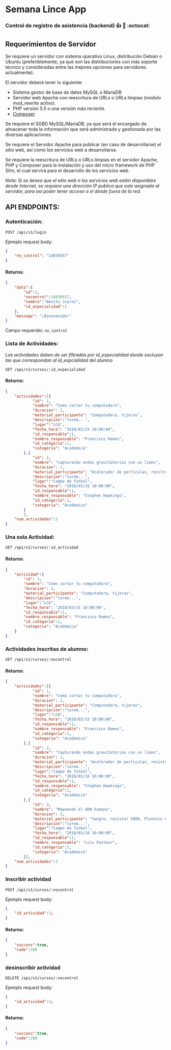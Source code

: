 # Semana Lince App
### Control de registro de asistencia (backend) :+1: :metal: :octocat:

## Requerimientos de Servidor

Se requiere un servidor con sistema operativo Linux, distribución Debian o Ubuntu (preferiblemente, ya que son las distribuciones con más soporte técnico y consideradas entre las mejores opciones para servidores actualmente).

El servidor deberá tener lo siguiente:
* Sistema gestor de base de datos MySQL o MariaDB
* Servidor web Apache con reescritura de URLs o URLs limpias (módulo mod_rewrite activo).
* PHP versión 5.5 o una versión más reciente.
* [Composer](https://getcomposer.org/download/)

Se requiere el SGBD MySQL/MariaDB, ya que será el encargado de almacenar toda la información que será administrada y gestionada por las diversas aplicaciones.

Se requiere el Servidor Apache para publicar (en caso de desarrollarse) el sitio web, así como los servicios web a desarrollarse.

Se requiere la reescritura de URLs o URLs limpias en el servidor Apache, PHP y Composer para la instalación y uso del micro framework de PHP Slim, el cual servirá para el desarrollo de los servicios web.

_Nota: Si se desea que el sitio web o los servicios web estén disponibles desde Internet, se requiere una dirección IP publica que este asignada al servidor, para así poder tener acceso a el desde fuera de la red._

## API ENDPOINTS:

### Autenticación:

`POST /api/v1/login`

Ejemplo request body:
```JSON
{  
	"no_control": "14030557"
}
```

#### Returns:
```JSON
{  
	"data":{
		"id":1,
		"nocontrol":14030557,
		"nombre":"Benito Juarez",
		"id_especialidad":1
	},
	"message": "¡Bienvenido!"
}
```

Campo requerido: `no_control`

### Lista de Actividades:
_Las actividades deben de ser filtradas por id_especialidad donde excluyan las que correspondan al id_espcialidad del alumno_

`GET /api/v1/cursos/:id_especialidad`

#### Returns:
```JSON
{  
	"actividades":[{
			"id": 1,
			"nombre": "Como cortar tu computadora",
			"duracion": 2,
			"material_participante": "Computadora, tijeras",
			"descripcion":"lorem...",
			"lugar":"LCA",
			"fecha_hora": "2018/03/15 10:00:00",
			"id_responsable":1,
			"nombre_responsable": "Francisco Ramos",
			"id_categoria":1,
			"categoria": "Academica"
		},{
			"id": 2,
			"nombre": "Capturando ondas gravitatorias con un limon",
			"duracion": 1,
			"material_participante": "Acelerador de particulas, resilto 5000, Plutonio A15",
			"descripcion":"lorem...",
			"lugar":"Campo de futbol",
			"fecha_hora": "2018/03/16 10:00:00",
			"id_responsable":1,
			"nombre_responsable": "Stephen Hawkings",
			"id_categoria":1,
			"categoria": "Academica"
		}
		],
	"num_actividades":2
}
```

### Una sola Actividad:
`GET /api/v1/cursos/:id_actividad`

#### Returns:
```JSON
{  
	"actividad":{
		"id": 1,
		"nombre": "Como cortar tu computadora",
		"duracion": 2,
		"material_participante": "Computadora, tijeras",
		"descripcion":"lorem...",
		"lugar":"LCA",
		"fecha_hora": "2018/03/15 10:00:00",
		"id_responsable":1,
		"nombre_responsable": "Francisco Ramos",
		"id_categoria":1,
		"categoria": "Academica"
	}
}
```

### Actividades inscritas de alumno:

`GET /api/v1/cursos/:nocontrol`

#### Returns:
```JSON
{  
	"actividades":[{
			"id": 1,
			"nombre": "Como cortar tu computadora",
			"duracion": 2,
			"material_participante": "Computadora, tijeras",
			"descripcion":"lorem...",
			"lugar":"LCA",
			"fecha_hora": "2018/03/15 10:00:00",
			"id_responsable":1,
			"nombre_responsable": "Francisco Ramos",
			"id_categoria":1,
			"categoria": "Academica"
		},{
			"id": 2,
			"nombre": "Capturando ondas gravitatorias con un limon",
			"duracion": 1,
			"material_participante": "Acelerador de particulas, resistol 5000, Plutonio A15",
			"descripcion":"lorem...",
			"lugar":"Campo de futbol",
			"fecha_hora": "2018/03/16 10:00:00",
			"id_responsable":1,
			"nombre_responsable": "Stephen Hawkings",
			"id_categoria":1,
			"categoria": "Academica"
		},{
			"id": 3,
			"nombre": "Mapeando el ADN humano",
			"duracion": 3,
			"material_participante": "Sangre, resistol 5000, Plutonio A15",
			"descripcion":"lorem...",
			"lugar":"Campo de futbol",
			"fecha_hora": "2018/03/16 10:00:00",
			"id_responsable":1,
			"nombre_responsable": "Luis Pasteur",
			"id_categoria":1,
			"categoria": "Academica"
		}],
	"num_actividades":3
}
```

### Inscribir actividad

`POST /api/v1/cursos/:nocontrol`

Ejemplo request body:
```JSON
{
	"id_actividad":1;
}
```


#### Returns:
```JSON
{  
	"success":true,
	"code":200
}
```

### desinscribir actividad

`DELETE /api/v1/cursos/:nocontrol`

Ejemplo request body:
```JSON
{
	"id_actividad":1;
}
```


#### Returns:
```JSON
{  
	"success":true,
	"code":200
}
```



